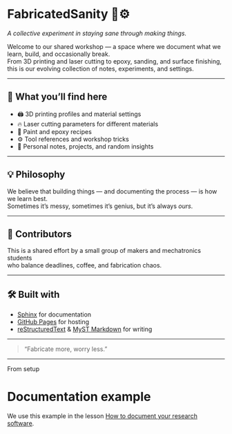 # FabricatedSanity 🧠⚙️  
*A collective experiment in staying sane through making things.*

Welcome to our shared workshop — a space where we document what we learn, build, and occasionally break.  
From 3D printing and laser cutting to epoxy, sanding, and surface finishing, this is our evolving collection of notes, experiments, and settings.

---

## 🧰 What you’ll find here
- 🖨️ 3D printing profiles and material settings  
- 🔥 Laser cutting parameters for different materials  
- 🧴 Paint and epoxy recipes  
- ⚙️ Tool references and workshop tricks  
- 📖 Personal notes, projects, and random insights  

---

## 💡 Philosophy
We believe that building things — and documenting the process — is how we learn best.  
Sometimes it’s messy, sometimes it’s genius, but it’s always *ours*.  

---

## 👥 Contributors
This is a shared effort by a small group of makers and mechatronics students  
who balance deadlines, coffee, and fabrication chaos.

---

## 🛠️ Built with
- [Sphinx](https://www.sphinx-doc.org/) for documentation  
- [GitHub Pages](https://pages.github.com/) for hosting  
- [reStructuredText](https://docutils.sourceforge.io/rst.html) & [MyST Markdown](https://myst-parser.readthedocs.io/) for writing

---
> “Fabricate more, worry less.”


---
From setup
# Documentation example

We use this example in the lesson
[How to document your research software](https://coderefinery.github.io/documentation/).
